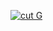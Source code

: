[![cut G](https://github-readme-stats.vercel.app/api?username=paveda)](https://github.com/anuraghazra/github-readme-stats)
